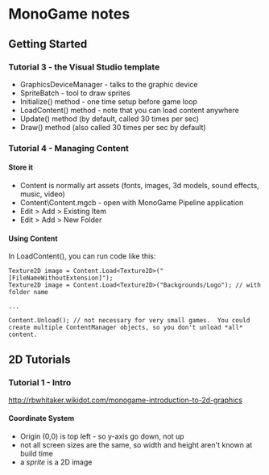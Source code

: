 # MonoGame notes

## Getting Started

### Tutorial 3 - the Visual Studio template

- GraphicsDeviceManager - talks to the graphic device
- SpriteBatch - tool to draw sprites
- Initialize() method - one time setup before game loop
- LoadContent() method - note that you can load content anywhere
- Update() method (by default, called 30 times per sec)
- Draw() method (also called 30 times per sec by default)

### Tutorial 4 - Managing Content

#### Store it

- Content is normally art assets (fonts, images, 3d models, sound effects, music, video)
- Content\Content.mgcb - open with MonoGame Pipeline application
- Edit > Add > Existing Item
- Edit > Add > New Folder

#### Using Content

In LoadContent(), you can run code like this:

```
Texture2D image = Content.Load<Texture2D>("[FileNameWithoutExtension]");
Texture2D image = Content.Load<Texture2D>("Backgrounds/Logo"); // with folder name

...

Content.Unload(); // not necessary for very small games.  You could create multiple ContentManager objects, so you don't unload *all* content.
```

## 2D Tutorials

### Tutorial 1 - Intro

http://rbwhitaker.wikidot.com/monogame-introduction-to-2d-graphics

#### Coordinate System

- Origin (0,0) is top left - so y-axis go down, not up
- not all screen sizes are the same, so width and height aren't known at build time
- a *sprite* is a 2D image
